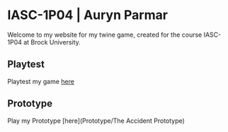 # IASC-1P04 | Auryn Parmar

Welcome to my website for my twine game, created for the course IASC-1P04 at Brock University.

## Playtest

Playtest my game [here](https://raw.githubusercontent.com/ap20ws/IASC-1P04/main/Prototype/The%20Accident%20final)

## Prototype

Play my Prototype [here](Prototype/The Accident Prototype)
